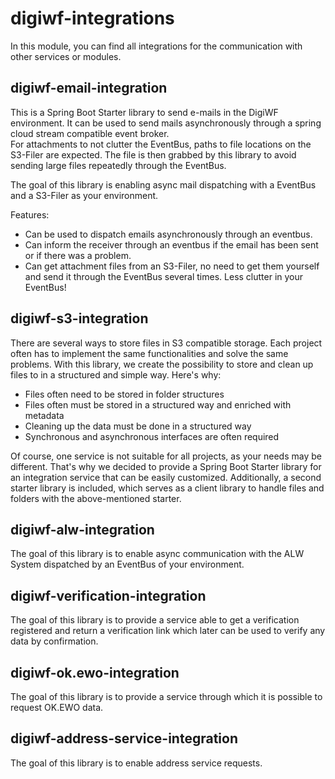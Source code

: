 # digiwf-integrations

In this module, you can find all integrations for the communication with other services or modules.

## digiwf-email-integration

This is a Spring Boot Starter library to send e-mails in the DigiWF environment.
It can be used to send mails asynchronously through a spring cloud stream compatible event broker.<br>For attachments to not clutter the EventBus,
paths to file locations on the S3-Filer are expected. The file is then grabbed by this library to avoid sending
large files repeatedly through the EventBus.

The goal of this library is enabling async mail dispatching with a EventBus and a S3-Filer as your environment.

Features:

* Can be used to dispatch emails asynchronously through an eventbus.
* Can inform the receiver through an eventbus if the email has been sent or if there was a problem.
* Can get attachment files from an S3-Filer, no need to get them yourself and send it through the EventBus several
  times. Less clutter in your EventBus!

## digiwf-s3-integration

There are several ways to store files in S3 compatible storage. Each project often has to implement the same
functionalities and solve the same problems. With this library, we create the possibility to store and clean up files to
in a structured and simple way. Here's why:

* Files often need to be stored in folder structures
* Files often must be stored in a structured way and enriched with metadata
* Cleaning up the data must be done in a structured way
* Synchronous and asynchronous interfaces are often required

Of course, one service is not suitable for all projects, as your needs may be different. That's why we decided to
provide a Spring Boot Starter library for an integration service that can be easily customized.
Additionally, a second starter library is included, which serves as a client library to handle files and folders
with the above-mentioned starter.

## digiwf-alw-integration

The goal of this library is to enable async communication with the ALW System dispatched by an EventBus of your environment.

## digiwf-verification-integration

The goal of this library is to provide a service able to get a verification registered and return a verification link which later can be used to verify any data by confirmation.


## digiwf-ok.ewo-integration

The goal of this library is to provide a service through which it is possible to request OK.EWO data. 


## digiwf-address-service-integration

The goal of this library is to enable address service requests.
